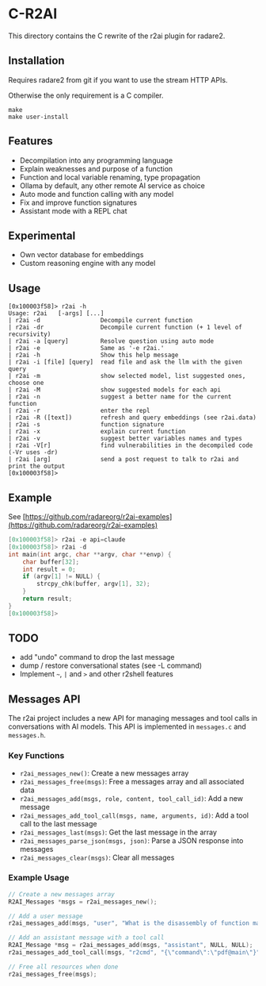 # C-R2AI

This directory contains the C rewrite of the r2ai plugin for radare2.

## Installation

Requires radare2 from git if you want to use the stream HTTP APIs.

Otherwise the only requirement is a C compiler.

```console
make
make user-install
```

## Features

* Decompilation into any programming language
* Explain weaknesses and purpose of a function
* Function and local variable renaming, type propagation
* Ollama by default, any other remote AI service as choice
* Auto mode and function calling with any model
* Fix and improve function signatures
* Assistant mode with a REPL chat

## Experimental

* Own vector database for embeddings
* Custom reasoning engine with any model

## Usage

```console
[0x100003f58]> r2ai -h
Usage: r2ai   [-args] [...]
| r2ai -d                 Decompile current function
| r2ai -dr                Decompile current function (+ 1 level of recursivity)
| r2ai -a [query]         Resolve question using auto mode
| r2ai -e                 Same as '-e r2ai.'
| r2ai -h                 Show this help message
| r2ai -i [file] [query]  read file and ask the llm with the given query
| r2ai -m                 show selected model, list suggested ones, choose one
| r2ai -M                 show suggested models for each api
| r2ai -n                 suggest a better name for the current function
| r2ai -r                 enter the repl
| r2ai -R ([text])        refresh and query embeddings (see r2ai.data)
| r2ai -s                 function signature
| r2ai -x                 explain current function
| r2ai -v                 suggest better variables names and types
| r2ai -V[r]              find vulnerabilities in the decompiled code (-Vr uses -dr)
| r2ai [arg]              send a post request to talk to r2ai and print the output
[0x100003f58]> 
```

## Example

See [https://github.com/radareorg/r2ai-examples](https://github.com/radareorg/r2ai-examples)

```c
[0x100003f58]> r2ai -e api=claude
[0x100003f58]> r2ai -d
int main(int argc, char **argv, char **envp) {
    char buffer[32];
    int result = 0;
    if (argv[1] != NULL) {
        strcpy_chk(buffer, argv[1], 32);
    }
    return result;
}
[0x100003f58]> 
```

## TODO

* add "undo" command to drop the last message
* dump / restore conversational states (see -L command)
* Implement `~`, `|` and `>` and other r2shell features


## Messages API

The r2ai project includes a new API for managing messages and tool calls in conversations with AI models. This API is implemented in `messages.c` and `messages.h`.

### Key Functions

- `r2ai_messages_new()`: Create a new messages array
- `r2ai_messages_free(msgs)`: Free a messages array and all associated data
- `r2ai_messages_add(msgs, role, content, tool_call_id)`: Add a new message
- `r2ai_messages_add_tool_call(msgs, name, arguments, id)`: Add a tool call to the last message
- `r2ai_messages_last(msgs)`: Get the last message in the array
- `r2ai_messages_parse_json(msgs, json)`: Parse a JSON response into messages
- `r2ai_messages_clear(msgs)`: Clear all messages

### Example Usage

```c
// Create a new messages array
R2AI_Messages *msgs = r2ai_messages_new();

// Add a user message
r2ai_messages_add(msgs, "user", "What is the disassembly of function main?", NULL);

// Add an assistant message with a tool call
R2AI_Message *msg = r2ai_messages_add(msgs, "assistant", NULL, NULL);
r2ai_messages_add_tool_call(msgs, "r2cmd", "{\"command\":\"pdf@main\"}", "tool-123");

// Free all resources when done
r2ai_messages_free(msgs);
```
